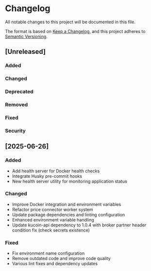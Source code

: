 # Changelog

All notable changes to this project will be documented in this file.

The format is based on [Keep a Changelog](https://keepachangelog.com/en/1.0.0/),
and this project adheres to [Semantic Versioning](https://semver.org/spec/v2.0.0.html).

## [Unreleased]

### Added

### Changed

### Deprecated

### Removed

### Fixed

### Security

## [2025-06-26]

### Added
- Add health server for Docker health checks
- Integrate Husky pre-commit hooks
- New health server utility for monitoring application status

### Changed
- Improve Docker integration and environment variables
- Refactor price connector worker system
- Update package dependencies and linting configuration
- Enhanced environment variable handling
- Update kucoin-api dependency to 1.0.4 with broker partner header condition fix (check secrets existence)

### Fixed
- Fix environment name configuration
- Remove outdated code and improve code quality
- Various lint fixes and dependency updates
